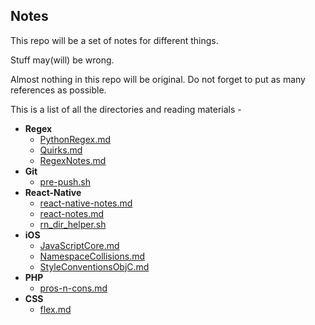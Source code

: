 ## Notes
This repo will be a set of notes for different things.

Stuff may(will) be wrong. 

Almost nothing in this repo will be original. Do not forget to put as many references as possible.

This is a list of all the directories and reading materials - 

<!-- LABEL_BEGIN -->
- **Regex**
  - [PythonRegex.md](https://github.com/gnithin/Notes/tree/master/Notes/Regex/PythonRegex.md)
  - [Quirks.md](https://github.com/gnithin/Notes/tree/master/Notes/Regex/Quirks.md)
  - [RegexNotes.md](https://github.com/gnithin/Notes/tree/master/Notes/Regex/RegexNotes.md)
- **Git**
  - [pre-push.sh](https://github.com/gnithin/Notes/tree/master/Notes/Git/pre-push.sh)
- **React-Native**
  - [react-native-notes.md](https://github.com/gnithin/Notes/tree/master/Notes/React-Native/react-native-notes.md)
  - [react-notes.md](https://github.com/gnithin/Notes/tree/master/Notes/React-Native/react-notes.md)
  - [rn_dir_helper.sh](https://github.com/gnithin/Notes/tree/master/Notes/React-Native/rn_dir_helper.sh)
- **iOS**
  - [JavaScriptCore.md](https://github.com/gnithin/Notes/tree/master/Notes/iOS/JavaScriptCore.md)
  - [NamespaceCollisions.md](https://github.com/gnithin/Notes/tree/master/Notes/iOS/NamespaceCollisions.md)
  - [StyleConventionsObjC.md](https://github.com/gnithin/Notes/tree/master/Notes/iOS/StyleConventionsObjC.md)
- **PHP**
  - [pros-n-cons.md](https://github.com/gnithin/Notes/tree/master/Notes/PHP/pros-n-cons.md)
- **CSS**
  - [flex.md](https://github.com/gnithin/Notes/tree/master/Notes/CSS/flex.md)

<!-- LABEL_END -->